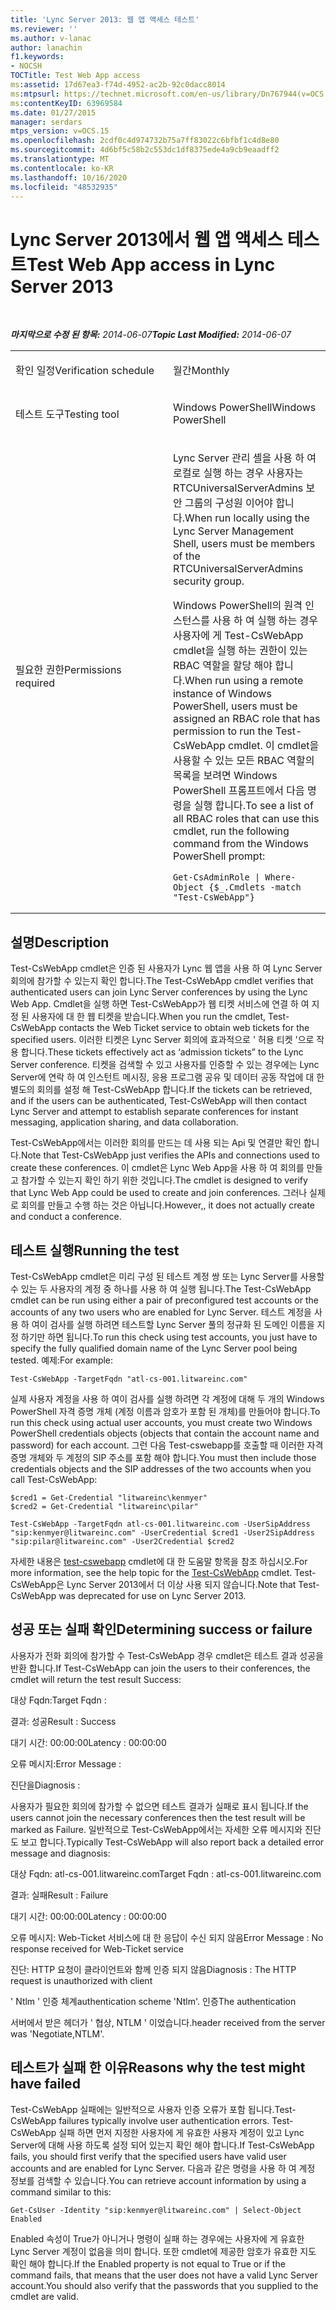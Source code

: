 ```yaml
---
title: 'Lync Server 2013: 웹 앱 액세스 테스트'
ms.reviewer: ''
ms.author: v-lanac
author: lanachin
f1.keywords:
- NOCSH
TOCTitle: Test Web App access
ms:assetid: 17d67ea3-f74d-4952-ac2b-92c0dacc8014
ms:mtpsurl: https://technet.microsoft.com/en-us/library/Dn767944(v=OCS.15)
ms:contentKeyID: 63969584
ms.date: 01/27/2015
manager: serdars
mtps_version: v=OCS.15
ms.openlocfilehash: 2cdf0c4d974732b75a7ff83022c6bfbf1c4d8e80
ms.sourcegitcommit: 4d6bf5c58b2c553dc1df8375ede4a9cb9eaadff2
ms.translationtype: MT
ms.contentlocale: ko-KR
ms.lasthandoff: 10/16/2020
ms.locfileid: "48532935"
---
```

# <a name="test-web-app-access-in-lync-server-2013"></a><span data-ttu-id="62233-102">Lync Server 2013에서 웹 앱 액세스 테스트</span><span class="sxs-lookup"><span data-stu-id="62233-102">Test Web App access in Lync Server 2013</span></span>

<div data-xmlns="http://www.w3.org/1999/xhtml">

<div class="topic" data-xmlns="http://www.w3.org/1999/xhtml" data-msxsl="urn:schemas-microsoft-com:xslt" data-cs="https://msdn.microsoft.com/">

<div data-asp="https://msdn2.microsoft.com/asp">



</div>

<div id="mainSection">

<div id="mainBody">

<span> </span>

<span data-ttu-id="62233-103">_**마지막으로 수정 된 항목:** 2014-06-07_</span><span class="sxs-lookup"><span data-stu-id="62233-103">_**Topic Last Modified:** 2014-06-07_</span></span>


<table>
<colgroup>
<col style="width: 50%" />
<col style="width: 50%" />
</colgroup>
<tbody>
<tr class="odd">
<td><p><span data-ttu-id="62233-104">확인 일정</span><span class="sxs-lookup"><span data-stu-id="62233-104">Verification schedule</span></span></p></td>
<td><p><span data-ttu-id="62233-105">월간</span><span class="sxs-lookup"><span data-stu-id="62233-105">Monthly</span></span></p></td>
</tr>
<tr class="even">
<td><p><span data-ttu-id="62233-106">테스트 도구</span><span class="sxs-lookup"><span data-stu-id="62233-106">Testing tool</span></span></p></td>
<td><p><span data-ttu-id="62233-107">Windows PowerShell</span><span class="sxs-lookup"><span data-stu-id="62233-107">Windows PowerShell</span></span></p></td>
</tr>
<tr class="odd">
<td><p><span data-ttu-id="62233-108">필요한 권한</span><span class="sxs-lookup"><span data-stu-id="62233-108">Permissions required</span></span></p></td>
<td><p><span data-ttu-id="62233-109">Lync Server 관리 셸을 사용 하 여 로컬로 실행 하는 경우 사용자는 RTCUniversalServerAdmins 보안 그룹의 구성원 이어야 합니다.</span><span class="sxs-lookup"><span data-stu-id="62233-109">When run locally using the Lync Server Management Shell, users must be members of the RTCUniversalServerAdmins security group.</span></span></p>
<p><span data-ttu-id="62233-110">Windows PowerShell의 원격 인스턴스를 사용 하 여 실행 하는 경우 사용자에 게 Test-CsWebApp cmdlet을 실행 하는 권한이 있는 RBAC 역할을 할당 해야 합니다.</span><span class="sxs-lookup"><span data-stu-id="62233-110">When run using a remote instance of Windows PowerShell, users must be assigned an RBAC role that has permission to run the Test-CsWebApp cmdlet.</span></span> <span data-ttu-id="62233-111">이 cmdlet을 사용할 수 있는 모든 RBAC 역할의 목록을 보려면 Windows PowerShell 프롬프트에서 다음 명령을 실행 합니다.</span><span class="sxs-lookup"><span data-stu-id="62233-111">To see a list of all RBAC roles that can use this cmdlet, run the following command from the Windows PowerShell prompt:</span></span></p>
<pre><code>Get-CsAdminRole | Where-Object {$_.Cmdlets -match &quot;Test-CsWebApp&quot;}</code></pre></td>
</tr>
</tbody>
</table>


<div>

## <a name="description"></a><span data-ttu-id="62233-112">설명</span><span class="sxs-lookup"><span data-stu-id="62233-112">Description</span></span>

<span data-ttu-id="62233-113">Test-CsWebApp cmdlet은 인증 된 사용자가 Lync 웹 앱을 사용 하 여 Lync Server 회의에 참가할 수 있는지 확인 합니다.</span><span class="sxs-lookup"><span data-stu-id="62233-113">The Test-CsWebApp cmdlet verifies that authenticated users can join Lync Server conferences by using the Lync Web App.</span></span> <span data-ttu-id="62233-114">Cmdlet을 실행 하면 Test-CsWebApp가 웹 티켓 서비스에 연결 하 여 지정 된 사용자에 대 한 웹 티켓을 받습니다.</span><span class="sxs-lookup"><span data-stu-id="62233-114">When you run the cmdlet, Test-CsWebApp contacts the Web Ticket service to obtain web tickets for the specified users.</span></span> <span data-ttu-id="62233-115">이러한 티켓은 Lync Server 회의에 효과적으로 ' 허용 티켓 '으로 작용 합니다.</span><span class="sxs-lookup"><span data-stu-id="62233-115">These tickets effectively act as ‘admission tickets” to the Lync Server conference.</span></span> <span data-ttu-id="62233-116">티켓을 검색할 수 있고 사용자를 인증할 수 있는 경우에는 Lync Server에 연락 하 여 인스턴트 메시징, 응용 프로그램 공유 및 데이터 공동 작업에 대 한 별도의 회의를 설정 해 Test-CsWebApp 합니다.</span><span class="sxs-lookup"><span data-stu-id="62233-116">If the tickets can be retrieved, and if the users can be authenticated, Test-CsWebApp will then contact Lync Server and attempt to establish separate conferences for instant messaging, application sharing, and data collaboration.</span></span>

<span data-ttu-id="62233-117">Test-CsWebApp에서는 이러한 회의를 만드는 데 사용 되는 Api 및 연결만 확인 합니다.</span><span class="sxs-lookup"><span data-stu-id="62233-117">Note that Test-CsWebApp just verifies the APIs and connections used to create these conferences.</span></span> <span data-ttu-id="62233-118">이 cmdlet은 Lync Web App을 사용 하 여 회의를 만들고 참가할 수 있는지 확인 하기 위한 것입니다.</span><span class="sxs-lookup"><span data-stu-id="62233-118">The cmdlet is designed to verify that Lync Web App could be used to create and join conferences.</span></span> <span data-ttu-id="62233-119">그러나 실제로 회의를 만들고 수행 하는 것은 아닙니다.</span><span class="sxs-lookup"><span data-stu-id="62233-119">However,, it does not actually create and conduct a conference.</span></span>

</div>

<div>

## <a name="running-the-test"></a><span data-ttu-id="62233-120">테스트 실행</span><span class="sxs-lookup"><span data-stu-id="62233-120">Running the test</span></span>

<span data-ttu-id="62233-121">Test-CsWebApp cmdlet은 미리 구성 된 테스트 계정 쌍 또는 Lync Server를 사용할 수 있는 두 사용자의 계정 중 하나를 사용 하 여 실행 됩니다.</span><span class="sxs-lookup"><span data-stu-id="62233-121">The Test-CsWebApp cmdlet can be run using either a pair of preconfigured test accounts or the accounts of any two users who are enabled for Lync Server.</span></span> <span data-ttu-id="62233-122">테스트 계정을 사용 하 여이 검사를 실행 하려면 테스트할 Lync Server 풀의 정규화 된 도메인 이름을 지정 하기만 하면 됩니다.</span><span class="sxs-lookup"><span data-stu-id="62233-122">To run this check using test accounts, you just have to specify the fully qualified domain name of the Lync Server pool being tested.</span></span> <span data-ttu-id="62233-123">예제:</span><span class="sxs-lookup"><span data-stu-id="62233-123">For example:</span></span>

    Test-CsWebApp -TargetFqdn "atl-cs-001.litwareinc.com"

<span data-ttu-id="62233-124">실제 사용자 계정을 사용 하 여이 검사를 실행 하려면 각 계정에 대해 두 개의 Windows PowerShell 자격 증명 개체 (계정 이름과 암호가 포함 된 개체)를 만들어야 합니다.</span><span class="sxs-lookup"><span data-stu-id="62233-124">To run this check using actual user accounts, you must create two Windows PowerShell credentials objects (objects that contain the account name and password) for each account.</span></span> <span data-ttu-id="62233-125">그런 다음 Test-cswebapp를 호출할 때 이러한 자격 증명 개체와 두 계정의 SIP 주소를 포함 해야 합니다.</span><span class="sxs-lookup"><span data-stu-id="62233-125">You must then include those credentials objects and the SIP addresses of the two accounts when you call Test-CsWebApp:</span></span>

    $cred1 = Get-Credential "litwareinc\kenmyer"
    $cred2 = Get-Credential "litwareinc\pilar"
    
    Test-CsWebApp -TargetFqdn atl-cs-001.litwareinc.com -UserSipAddress "sip:kenmyer@litwareinc.com" -UserCredential $cred1 -User2SipAddress "sip:pilar@litwareinc.com" -User2Credential $cred2

<span data-ttu-id="62233-126">자세한 내용은 [test-cswebapp](https://docs.microsoft.com/powershell/module/skype/Test-CsWebApp) cmdlet에 대 한 도움말 항목을 참조 하십시오.</span><span class="sxs-lookup"><span data-stu-id="62233-126">For more information, see the help topic for the [Test-CsWebApp](https://docs.microsoft.com/powershell/module/skype/Test-CsWebApp) cmdlet.</span></span> <span data-ttu-id="62233-127">Test-CsWebApp은 Lync Server 2013에서 더 이상 사용 되지 않습니다.</span><span class="sxs-lookup"><span data-stu-id="62233-127">Note that Test-CsWebApp was deprecated for use on Lync Server 2013.</span></span>

</div>

<div>

## <a name="determining-success-or-failure"></a><span data-ttu-id="62233-128">성공 또는 실패 확인</span><span class="sxs-lookup"><span data-stu-id="62233-128">Determining success or failure</span></span>

<span data-ttu-id="62233-129">사용자가 전화 회의에 참가할 수 Test-CsWebApp 경우 cmdlet은 테스트 결과 성공을 반환 합니다.</span><span class="sxs-lookup"><span data-stu-id="62233-129">If Test-CsWebApp can join the users to their conferences, the cmdlet will return the test result Success:</span></span>

<span data-ttu-id="62233-130">대상 Fqdn:</span><span class="sxs-lookup"><span data-stu-id="62233-130">Target Fqdn :</span></span>

<span data-ttu-id="62233-131">결과: 성공</span><span class="sxs-lookup"><span data-stu-id="62233-131">Result : Success</span></span>

<span data-ttu-id="62233-132">대기 시간: 00:00:00</span><span class="sxs-lookup"><span data-stu-id="62233-132">Latency : 00:00:00</span></span>

<span data-ttu-id="62233-133">오류 메시지:</span><span class="sxs-lookup"><span data-stu-id="62233-133">Error Message :</span></span>

<span data-ttu-id="62233-134">진단을</span><span class="sxs-lookup"><span data-stu-id="62233-134">Diagnosis :</span></span>

<span data-ttu-id="62233-135">사용자가 필요한 회의에 참가할 수 없으면 테스트 결과가 실패로 표시 됩니다.</span><span class="sxs-lookup"><span data-stu-id="62233-135">If the users cannot join the necessary conferences then the test result will be marked as Failure.</span></span> <span data-ttu-id="62233-136">일반적으로 Test-CsWebApp에서는 자세한 오류 메시지와 진단도 보고 합니다.</span><span class="sxs-lookup"><span data-stu-id="62233-136">Typically Test-CsWebApp will also report back a detailed error message and diagnosis:</span></span>

<span data-ttu-id="62233-137">대상 Fqdn: atl-cs-001.litwareinc.com</span><span class="sxs-lookup"><span data-stu-id="62233-137">Target Fqdn : atl-cs-001.litwareinc.com</span></span>

<span data-ttu-id="62233-138">결과: 실패</span><span class="sxs-lookup"><span data-stu-id="62233-138">Result : Failure</span></span>

<span data-ttu-id="62233-139">대기 시간: 00:00:00</span><span class="sxs-lookup"><span data-stu-id="62233-139">Latency : 00:00:00</span></span>

<span data-ttu-id="62233-140">오류 메시지: Web-Ticket 서비스에 대 한 응답이 수신 되지 않음</span><span class="sxs-lookup"><span data-stu-id="62233-140">Error Message : No response received for Web-Ticket service</span></span>

<span data-ttu-id="62233-141">진단: HTTP 요청이 클라이언트와 함께 인증 되지 않음</span><span class="sxs-lookup"><span data-stu-id="62233-141">Diagnosis : The HTTP request is unauthorized with client</span></span>

<span data-ttu-id="62233-142">' Ntlm ' 인증 체계</span><span class="sxs-lookup"><span data-stu-id="62233-142">authentication scheme 'Ntlm'.</span></span> <span data-ttu-id="62233-143">인증</span><span class="sxs-lookup"><span data-stu-id="62233-143">The authentication</span></span>

<span data-ttu-id="62233-144">서버에서 받은 헤더가 ' 협상, NTLM ' 이었습니다.</span><span class="sxs-lookup"><span data-stu-id="62233-144">header received from the server was 'Negotiate,NTLM'.</span></span>

</div>

<div>

## <a name="reasons-why-the-test-might-have-failed"></a><span data-ttu-id="62233-145">테스트가 실패 한 이유</span><span class="sxs-lookup"><span data-stu-id="62233-145">Reasons why the test might have failed</span></span>

<span data-ttu-id="62233-146">Test-CsWebApp 실패에는 일반적으로 사용자 인증 오류가 포함 됩니다.</span><span class="sxs-lookup"><span data-stu-id="62233-146">Test-CsWebApp failures typically involve user authentication errors.</span></span> <span data-ttu-id="62233-147">Test-CsWebApp 실패 하면 먼저 지정한 사용자에 게 유효한 사용자 계정이 있고 Lync Server에 대해 사용 하도록 설정 되어 있는지 확인 해야 합니다.</span><span class="sxs-lookup"><span data-stu-id="62233-147">If Test-CsWebApp fails, you should first verify that the specified users have valid user accounts and are enabled for Lync Server.</span></span> <span data-ttu-id="62233-148">다음과 같은 명령을 사용 하 여 계정 정보를 검색할 수 있습니다.</span><span class="sxs-lookup"><span data-stu-id="62233-148">You can retrieve account information by using a command similar to this:</span></span>

    Get-CsUser -Identity "sip:kenmyer@litwareinc.com" | Select-Object Enabled

<span data-ttu-id="62233-149">Enabled 속성이 True가 아니거나 명령이 실패 하는 경우에는 사용자에 게 유효한 Lync Server 계정이 없음을 의미 합니다. 또한 cmdlet에 제공한 암호가 유효한 지도 확인 해야 합니다.</span><span class="sxs-lookup"><span data-stu-id="62233-149">If the Enabled property is not equal to True or if the command fails, that means that the user does not have a valid Lync Server account.You should also verify that the passwords that you supplied to the cmdlet are valid.</span></span>

</div>

</div>

<span> </span>

</div>

</div>

</div>


